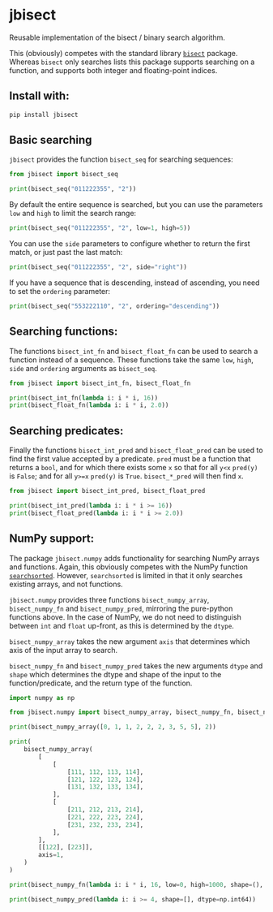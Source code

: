 # jbisect

Reusable implementation of the bisect / binary search algorithm.

This (obviously) competes with the standard library
[`bisect`](https://docs.python.org/3.12/library/bisect.html#module-bisect) package. Whereas `bisect`
only searches lists this package supports searching on a function, and supports both integer and
floating-point indices.

## Install with:

```bash
pip install jbisect
```

## Basic searching

`jbisect` provides the function `bisect_seq` for searching sequences:

```python
from jbisect import bisect_seq

print(bisect_seq("011222355", "2"))
```

By default the entire sequence is searched, but you can use the parameters `low` and `high` to limit
the search range:

```python
print(bisect_seq("011222355", "2", low=1, high=5))
```

You can use the `side` parameters to configure whether to return the first match, or just past the
last match:

```python
print(bisect_seq("011222355", "2", side="right"))
```

If you have a sequence that is descending, instead of ascending, you need to set the `ordering`
parameter:

```python
print(bisect_seq("553222110", "2", ordering="descending"))
```

## Searching functions:

The functions `bisect_int_fn` and `bisect_float_fn` can be used to search a function instead of a
sequence. These functions take the same `low`, `high`, `side` and `ordering` arguments as
`bisect_seq`.

```python
from jbisect import bisect_int_fn, bisect_float_fn

print(bisect_int_fn(lambda i: i * i, 16))
print(bisect_float_fn(lambda i: i * i, 2.0))
```

## Searching predicates:

Finally the functions `bisect_int_pred` and `bisect_float_pred` can be used to find the first value
accepted by a predicate. `pred` must be a function that returns a `bool`, and for which there exists
some `x` so that for all `y<x` `pred(y)` is `False`; and for all `y>=x` `pred(y)` is
`True`. `bisect_*_pred` will then find `x`.

```python
from jbisect import bisect_int_pred, bisect_float_pred

print(bisect_int_pred(lambda i: i * i >= 16))
print(bisect_float_pred(lambda i: i * i >= 2.0))
```

## NumPy support:

The package `jbisect.numpy` adds functionality for searching NumPy arrays and functions.
Again, this obviously competes with the NumPy function
[`searchsorted`](https://numpy.org/doc/stable/reference/generated/numpy.searchsorted.html).
However, `searchsorted` is limited in that it only searches existing arrays, and not functions.

`jbisect.numpy` provides three functions `bisect_numpy_array`, `bisect_numpy_fn` and
`bisect_numpy_pred`, mirroring the pure-python functions above. In the case of NumPy, we do not need
to distinguish between `int` and `float` up-front, as this is determined by the `dtype`.

`bisect_numpy_array` takes the new argument `axis` that determines which axis of the input array to
search.

`bisect_numpy_fn` and `bisect_numpy_pred` takes the new arguments `dtype` and `shape` which
determines the dtype and shape of the input to the function/predicate, and the return type of the
function.

```python
import numpy as np

from jbisect.numpy import bisect_numpy_array, bisect_numpy_fn, bisect_numpy_pred

print(bisect_numpy_array([0, 1, 1, 2, 2, 2, 3, 5, 5], 2))

print(
    bisect_numpy_array(
        [
            [
                [111, 112, 113, 114],
                [121, 122, 123, 124],
                [131, 132, 133, 134],
            ],
            [
                [211, 212, 213, 214],
                [221, 222, 223, 224],
                [231, 232, 233, 234],
            ],
        ],
        [[122], [223]],
        axis=1,
    )
)

print(bisect_numpy_fn(lambda i: i * i, 16, low=0, high=1000, shape=(), dtype=np.int64))

print(bisect_numpy_pred(lambda i: i >= 4, shape=[], dtype=np.int64))
```